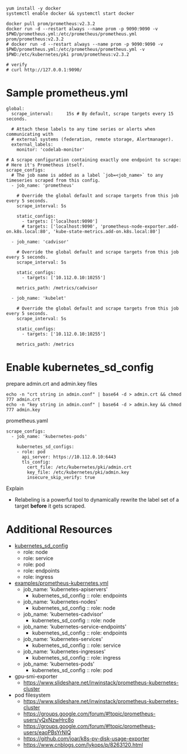 ```
yum install -y docker
systemctl enable docker && systemctl start docker

docker pull prom/prometheus:v2.3.2
docker run -d --restart always --name prom -p 9090:9090 -v $PWD/prometheus.yml:/etc/prometheus/prometheus.yml prom/prometheus:v2.3.2
# docker run -d --restart always --name prom -p 9090:9090 -v $PWD/prometheus.yml:/etc/prometheus/prometheus.yml -v $PWD:/etc/kubernetes/pki prom/prometheus:v2.3.2

# verify
# curl http://127.0.0.1:9090/
```

# Sample prometheus.yml

```
global:
  scrape_interval:     15s # By default, scrape targets every 15 seconds.

  # Attach these labels to any time series or alerts when communicating with
  # external systems (federation, remote storage, Alertmanager).
  external_labels:
    monitor: 'codelab-monitor'

# A scrape configuration containing exactly one endpoint to scrape:
# Here it's Prometheus itself.
scrape_configs:
  # The job name is added as a label `job=<job_name>` to any timeseries scraped from this config.
  - job_name: 'prometheus'

    # Override the global default and scrape targets from this job every 5 seconds.
    scrape_interval: 5s

    static_configs:
      - targets: ['localhost:9090']
      # targets: ['localhost:9090', 'prometheus-node-exporter.add-on.k8s.local:80', 'kube-state-metrics.add-on.k8s.local:80']

  - job_name: 'cadvisor'

    # Override the global default and scrape targets from this job every 5 seconds.
    scrape_interval: 5s

    static_configs:
      - targets: ['10.112.0.10:10255']

    metrics_path: /metrics/cadvisor

  - job_name: 'kubelet'

    # Override the global default and scrape targets from this job every 5 seconds.
    scrape_interval: 5s

    static_configs:
      - targets: ['10.112.0.10:10255']

    metrics_path: /metrics
```

# Enable kubernetes_sd_config

prepare admin.crt and admin.key files

```
echo -n "crt string in admin.conf" | base64 -d > admin.crt && chmod 777 admin.crt
echo -n "key string in admin.conf" | base64 -d > admin.key && chmod 777 admin.key
```

prometheus.yaml

```
scrape_configs:
  - job_name: 'kubernetes-pods'

    kubernetes_sd_configs:
    - role: pod
      api_server: https://10.112.0.10:6443
      tls_config:
        cert_file: /etc/kubernetes/pki/admin.crt
        key_file: /etc/kubernetes/pki/admin.key
        insecure_skip_verify: true
```

Explain

* Relabeling is a powerful tool to dynamically rewrite the label set of a target **before** it gets scraped.

# Additional Resources

* [kubernetes_sd_config](https://prometheus.io/docs/prometheus/latest/configuration/configuration/#%3Ckubernetes_sd_config%3E)
  * role: node
  * role: service
  * role: pod
  * role: endpoints
  * role: ingress
* [examples/prometheus-kubernetes.yml](https://github.com/prometheus/prometheus/blob/master/documentation/examples/prometheus-kubernetes.yml)
  * job_name: 'kubernetes-apiservers'
      * kubernetes_sd_config :: role: endpoints
  * job_name: 'kubernetes-nodes'
      * kubernetes_sd_config :: role: node
  * job_name: 'kubernetes-cadvisor'
      * kubernetes_sd_config :: role: node
  * job_name: 'kubernetes-service-endpoints'
      * kubernetes_sd_config :: role: endpoints
  * job_name: 'kubernetes-services'
      * kubernetes_sd_config :: role: service
  * job_name: 'kubernetes-ingresses'
      * kubernetes_sd_config :: role: ingress
  * job_name: 'kubernetes-pods'
      * kubernetes_sd_config :: role: pod
* gpu-smi-exporter
  * https://www.slideshare.net/inwinstack/prometheus-kubernetes-cluster
* pod filesystem
  * https://www.slideshare.net/inwinstack/prometheus-kubernetes-cluster
  * https://groups.google.com/forum/#!topic/prometheus-users/yQxNzwHrc8o
  * https://groups.google.com/forum/#!topic/prometheus-users/eaoPBsYrNlQ
  * https://github.com/joar/k8s-pv-disk-usage-exporter
  * https://www.cnblogs.com/lykops/p/8263120.html

